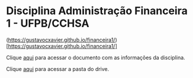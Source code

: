 # Disciplina Administração Financeira 1 - UFPB/CCHSA
(https://gustavocxavier.github.io/financeira1/)[https://gustavocxavier.github.io/financeira1/]

Clique [aqui](https://drive.google.com/drive/folders/12WhFKFA67dZQTbQ2S-dv2K8fHJ4kTQYJ?usp=share_link) para acessar o documento com as informações da disciplina.

Clique [aqui](https://drive.google.com/drive/folders/12WhFKFA67dZQTbQ2S-dv2K8fHJ4kTQYJ?usp=share_link) para acessar a pasta do drive.
